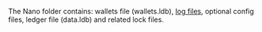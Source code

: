 The Nano folder contains: wallets file (wallets.ldb), [log files](/running-a-node/troubleshooting/#log-files), optional config files, ledger file (data.ldb) and related lock files.